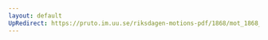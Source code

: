 ```yaml
---
layout: default
UpRedirect: https://pruto.im.uu.se/riksdagen-motions-pdf/1868/mot_1868__ak__253/mot_1868__ak__253-002.pdf
---
```

